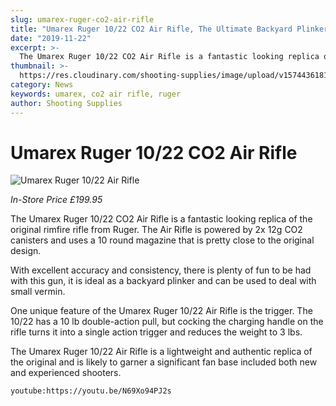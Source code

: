 ```yaml
---
slug: umarex-ruger-co2-air-rifle
title: "Umarex Ruger 10/22 CO2 Air Rifle, The Ultimate Backyard Plinker"
date: "2019-11-22"
excerpt: >-
  The Umarex Ruger 10/22 CO2 Air Rifle is a fantastic looking replica of the original rimfire rifle from Ruger.
thumbnail: >-
  https://res.cloudinary.com/shooting-supplies/image/upload/v1574436181/Blog/Umarex-Ruger-10-22-CO2-Air-Rifle-FB.jpg
category: News
keywords: umarex, co2 air rifle, ruger
author: Shooting Supplies
---
```


# **Umarex Ruger 10/22 CO2 Air Rifle**

![Umarex Ruger 10/22 Air Rifle](https://res.cloudinary.com/shooting-supplies/image/upload/v1574436181/Blog/Umarex-Ruger-10-22-CO2-Air-Rifle-FB.jpg)


_In-Store Price £199.95_

The Umarex Ruger 10/22 CO2 Air Rifle is a fantastic looking replica of the original rimfire rifle from Ruger. The Air Rifle is powered by 2x 12g CO2 canisters and uses a 10 round magazine that is pretty close to the original design.

With excellent accuracy and consistency, there is plenty of fun to be had with this gun, it is ideal as a backyard plinker and can be used to deal with small vermin.

One unique feature of the Umarex Ruger 10/22 Air Rifle is the trigger. The 10/22 has a 10 lb double-action pull, but cocking the charging handle on the rifle turns it into a single action trigger and reduces the weight to 3 lbs.

The Umarex Ruger 10/22 Air Rifle is a lightweight and authentic replica of the original and is likely to garner a significant fan base included both new and experienced shooters.

`youtube:https://youtu.be/N69Xo94PJ2s`
